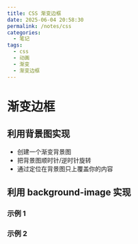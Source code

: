 ```yaml
---
title: CSS 渐变边框
date: 2025-06-04 20:58:30
permalink: /notes/css
categories:
  - 笔记
tags:
  - css
  - 动画
  - 渐变
  - 渐变边框
---
```


# 渐变边框

## 利用背景图实现

- 创建一个渐变背景图
- 把背景图顺时针/逆时针旋转
- 通过定位在背景图只上覆盖你的内容

<demo react="react/CssBorder/One/index.tsx" 
:reactFiles="['react/CssBorder/One/index.tsx','react/CssBorder/One/index.scss']" 
/>

## 利用 background-image 实现

### 示例 1

<demo react="react/CssBorder/Two/index.tsx"
:reactFiles="['react/CssBorder/Two/index.tsx','react/CssBorder/Two/index.scss']"
/>

### 示例 2

<demo react="react/CssBorder/Three/index.tsx"
:reactFiles="['react/CssBorder/Three/index.tsx','react/CssBorder/Three/index.scss']"
/>
